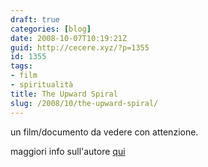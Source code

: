 ```yaml
---
draft: true
categories: [blog]
date: 2008-10-07T10:19:21Z
guid: http://cecere.xyz/?p=1355
id: 1355
tags:
- film
- spiritualità
title: The Upward Spiral
slug: /2008/10/the-upward-spiral/
---
```


un film/documento da vedere con attenzione.

maggiori info sull'autore [qui](http://www.chrysalischarterschool.com/Paul/Paul/HOPE.html)